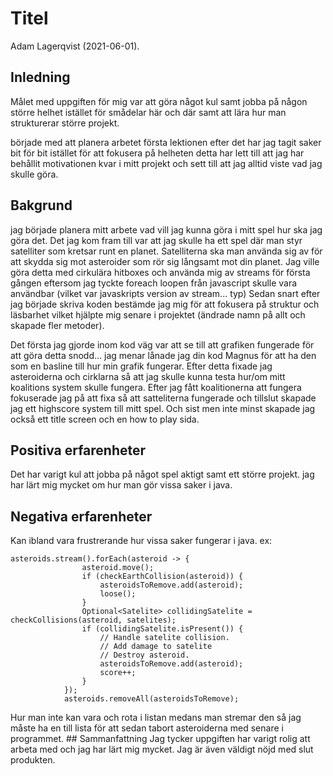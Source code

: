 # Titel 

Adam Lagerqvist (2021-06-01). 

## Inledning

Målet med uppgiften för mig var att göra något kul samt jobba på någon större helhet istället för smådelar här och där samt att lära hur man strukturerar större projekt.

började med att planera arbetet första lektionen efter det har jag tagit saker bit för bit istället för att fokusera på helheten detta har lett till att jag har behållit motivationen kvar i mitt projekt och sett till att jag alltid viste vad jag skulle göra. 

## Bakgrund
jag började planera mitt arbete vad vill jag kunna göra i mitt spel hur ska jag göra det. Det jag kom fram till var att jag skulle ha ett spel där man styr satelliter som kretsar runt en planet. Satelliterna ska man använda sig av för att skydda sig mot asteroider som rör sig långsamt mot din planet. Jag ville göra detta med cirkulära hitboxes och använda mig av streams för första gången eftersom jag tyckte foreach loopen från javascript skulle vara användbar (vilket var javaskripts version av stream... typ) Sedan snart efter jag började skriva koden bestämde jag mig för att fokusera på struktur och läsbarhet vilket hjälpte mig senare i projektet (ändrade namn på allt och skapade fler metoder).

Det första jag gjorde inom kod väg var att se till att grafiken fungerade för att göra detta snodd... jag menar lånade jag din kod Magnus för att ha den som en basline till hur min grafik fungerar. Efter detta fixade jag asteroiderna och cirklarna så att jag skulle kunna testa hur/om mitt koalitions system skulle fungera. Efter jag fått koalitionerna att fungera fokuserade jag på att fixa så att satteliterna fungerade och tillslut skapade jag ett highscore system till mitt spel. Och sist men inte minst skapade jag också ett title screen och en how to play sida.

## Positiva erfarenheter

Det har varigt kul att jobba på något spel aktigt samt ett större projekt.
jag har lärt mig mycket om hur man gör vissa saker i java.

## Negativa erfarenheter

Kan ibland vara frustrerande hur vissa saker fungerar i java. ex:
``` 
asteroids.stream().forEach(asteroid -> {
                asteroid.move();
                if (checkEarthCollision(asteroid)) {
                    asteroidsToRemove.add(asteroid);
                    loose();
                }
                Optional<Satelite> collidingSatelite = checkCollisions(asteroid, satelites);
                if (collidingSatelite.isPresent()) {
                    // Handle satelite collision.
                    // Add damage to satelite
                    // Destroy asteroid.
                    asteroidsToRemove.add(asteroid);
                    score++;
                }
            });
            asteroids.removeAll(asteroidsToRemove);
```
Hur man inte kan vara och rota i listan medans man stremar den så jag måste ha en till lista för att sedan tabort asteroiderna med senare i programmet. ## Sammanfattning Jag tycker uppgiften har varigt rolig att arbeta med och jag har lärt mig mycket. Jag är även väldigt nöjd med slut produkten.